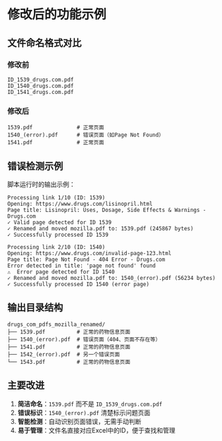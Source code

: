 # 修改后的功能示例

## 文件命名格式对比

### 修改前
```
ID_1539_drugs.com.pdf
ID_1540_drugs.com.pdf
ID_1541_drugs.com.pdf
```

### 修改后
```
1539.pdf              # 正常页面
1540_(error).pdf      # 错误页面（如Page Not Found）
1541.pdf              # 正常页面
```

## 错误检测示例

脚本运行时的输出示例：

```
Processing link 1/10 (ID: 1539)
Opening: https://www.drugs.com/lisinopril.html
Page title: Lisinopril: Uses, Dosage, Side Effects & Warnings - Drugs.com
✓ Valid page detected for ID 1539
✓ Renamed and moved mozilla.pdf to: 1539.pdf (245867 bytes)
✓ Successfully processed ID 1539

Processing link 2/10 (ID: 1540)
Opening: https://www.drugs.com/invalid-page-123.html
Page title: Page Not Found - 404 Error - Drugs.com
Error detected in title: 'page not found' found
⚠️  Error page detected for ID 1540
✓ Renamed and moved mozilla.pdf to: 1540_(error).pdf (56234 bytes)
✓ Successfully processed ID 1540 (error page)
```

## 输出目录结构

```
drugs_com_pdfs_mozilla_renamed/
├── 1539.pdf          # 正常的药物信息页面
├── 1540_(error).pdf  # 错误页面（404、页面不存在等）
├── 1541.pdf          # 正常的药物信息页面
├── 1542_(error).pdf  # 另一个错误页面
└── 1543.pdf          # 正常的药物信息页面
```

## 主要改进

1. **简洁命名**：`1539.pdf` 而不是 `ID_1539_drugs.com.pdf`
2. **错误标识**：`1540_(error).pdf` 清楚标示问题页面
3. **智能检测**：自动识别页面错误，无需手动判断
4. **易于管理**：文件名直接对应Excel中的ID，便于查找和管理
